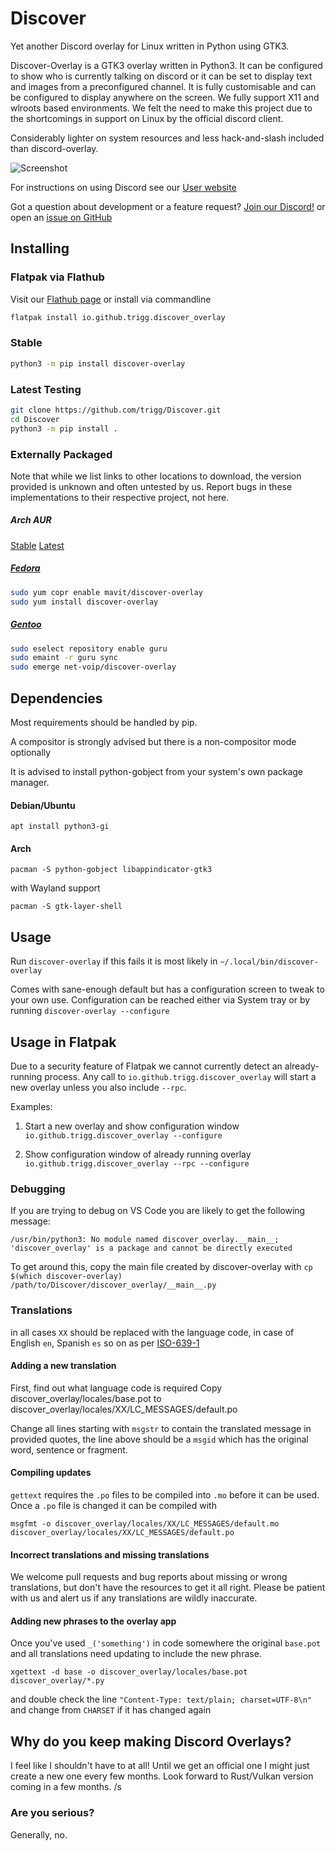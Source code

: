# Discover
Yet another Discord overlay for Linux written in Python using GTK3.

Discover-Overlay is a GTK3 overlay written in Python3. It can be configured to show who is currently talking on discord or it can be set to display text and images from a preconfigured channel. It is fully customisable and can be configured to display anywhere on the screen. We fully support X11 and wlroots based environments. We felt the need to make this project due to the shortcomings in support on Linux by the official discord client.

Considerably lighter on system resources and less hack-and-slash included than discord-overlay.

![Screenshot](https://user-images.githubusercontent.com/535772/149630830-750f8af6-e935-44a6-ad1c-da1d204ee107.png)

For instructions on using Discord see our [User website](https://trigg.github.io/Discover/)

Got a question about development or a feature request? [Join our Discord!](https://discord.gg/jRKWMuDy5V) or open an [issue on GitHub](https://github.com/trigg/Discover/issues)

## Installing

### Flatpak via Flathub

Visit our [Flathub page](https://flathub.org/apps/details/io.github.trigg.discover_overlay) or install via commandline

```bash
flatpak install io.github.trigg.discover_overlay
```



### Stable
```bash
python3 -m pip install discover-overlay
```

### Latest Testing
```bash
git clone https://github.com/trigg/Discover.git
cd Discover
python3 -m pip install .
```

### Externally Packaged 

Note that while we list links to other locations to download, the version provided is unknown and often untested by us. Report bugs in these implementations to their respective project, not here.

##### Arch AUR

[Stable](https://aur.archlinux.org/packages/discover-overlay/)
[Latest](https://aur.archlinux.org/packages/discover-overlay-git/)

##### [Fedora](https://copr.fedorainfracloud.org/coprs/mavit/discover-overlay/)

```bash
sudo yum copr enable mavit/discover-overlay
sudo yum install discover-overlay
```

##### [Gentoo](https://gpo.zugaina.org/net-voip/discover-overlay)

```bash
sudo eselect repository enable guru
sudo emaint -r guru sync
sudo emerge net-voip/discover-overlay
```

## Dependencies

Most requirements should be handled by pip.

A compositor is strongly advised but there is a non-compositor mode optionally

It is advised to install python-gobject from your system's own package manager.

#### Debian/Ubuntu

`apt install python3-gi`

#### Arch

`pacman -S python-gobject libappindicator-gtk3`

with Wayland support

`pacman -S gtk-layer-shell`


## Usage

Run `discover-overlay` if this fails it is most likely in `~/.local/bin/discover-overlay`

Comes with sane-enough default but has a configuration screen to tweak to your own use. Configuration can be reached either via System tray or by running `discover-overlay --configure`

## Usage in Flatpak

Due to a security feature of Flatpak we cannot currently detect an already-running process. Any call to `io.github.trigg.discover_overlay` will start a new overlay unless you also include `--rpc`.

Examples:
1) Start a new overlay and show configuration window
`io.github.trigg.discover_overlay --configure`

2) Show configuration window of already running overlay
`io.github.trigg.discover_overlay --rpc --configure`

### Debugging
If you are trying to debug on VS Code you are likely to get the following message:
```
/usr/bin/python3: No module named discover_overlay.__main__; 'discover_overlay' is a package and cannot be directly executed
```

To get around this, copy the main file created by discover-overlay with ``cp $(which discover-overlay) /path/to/Discover/discover_overlay/__main__.py``

### Translations

in all cases `XX` should be replaced with the language code, in case of English `en`, Spanish `es` so on as per [ISO-639-1](https://en.wikipedia.org/wiki/List_of_ISO_639-1_codes)

#### Adding a new translation

First, find out what language code is required
Copy discover_overlay/locales/base.pot to discover_overlay/locales/XX/LC_MESSAGES/default.po

Change all lines starting with `msgstr` to contain the translated message in provided quotes, the line above should be a `msgid` which has the original word, sentence or fragment.

#### Compiling updates

`gettext` requires the `.po` files to be compiled into `.mo` before it can be used. Once a `.po` file is changed it can be compiled with 

`msgfmt -o discover_overlay/locales/XX/LC_MESSAGES/default.mo discover_overlay/locales/XX/LC_MESSAGES/default.po`

#### Incorrect translations and missing translations

We welcome pull requests and bug reports about missing or wrong translations, but don't have the resources to get it all right. Please be patient with us and alert us if any translations are wildly inaccurate.

#### Adding new phrases to the overlay app

Once you've used `_('something')` in code somewhere the original `base.pot` and all translations need updating to include the new phrase.

`xgettext -d base -o discover_overlay/locales/base.pot discover_overlay/*.py`

and double check the line `"Content-Type: text/plain; charset=UTF-8\n"` and change from `CHARSET` if it has changed again

## Why do you keep making Discord Overlays?

I feel like I shouldn't have to at all! Until we get an official one I might just create a new one every few months. Look forward to Rust/Vulkan version coming in a few months. /s

### Are you serious?

Generally, no.

